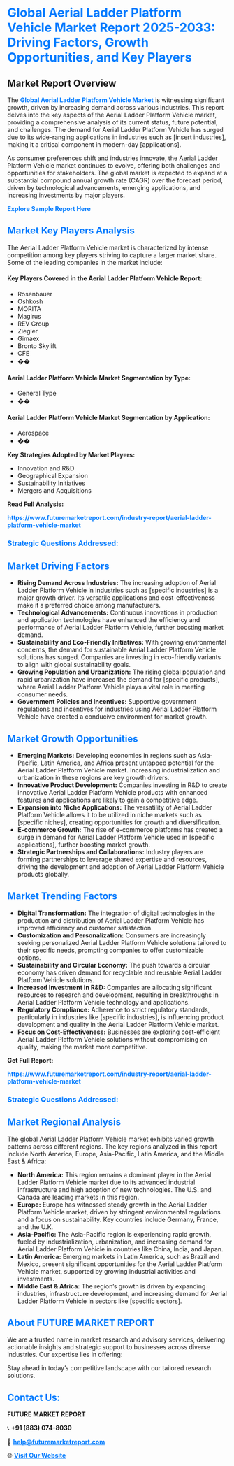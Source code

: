 <h1 style="color: #007BFF;">Global Aerial Ladder Platform Vehicle Market Report 2025-2033: Driving Factors, Growth Opportunities, and Key Players</h1>

<section id="overview">
<h2>Market Report Overview</h2>
<p>The <a href="https://www.futuremarketreport.com/industry-report/aerial-ladder-platform-vehicle-market" style="color: #007BFF; text-decoration: none;"><strong>Global Aerial Ladder Platform Vehicle Market</strong></a> is witnessing significant growth, driven by increasing demand across various industries. This report delves into the key aspects of the Aerial Ladder Platform Vehicle market, providing a comprehensive analysis of its current status, future potential, and challenges. The demand for Aerial Ladder Platform Vehicle has surged due to its wide-ranging applications in industries such as [insert industries], making it a critical component in modern-day [applications].</p>
<p>As consumer preferences shift and industries innovate, the Aerial Ladder Platform Vehicle market continues to evolve, offering both challenges and opportunities for stakeholders. The global market is expected to expand at a substantial compound annual growth rate (CAGR) over the forecast period, driven by technological advancements, emerging applications, and increasing investments by major players.</p>
</section>

<section id="overview">
<p><a href="https://www.futuremarketreport.com/request-sample/reportId=113999" style="color: #007BFF; text-decoration: none;"><strong>Explore Sample Report Here</strong></a></p>
</section>

<section id="key-players">
<h2 style="color: #007BFF;">Market Key Players Analysis</h2>
<p>The Aerial Ladder Platform Vehicle market is characterized by intense competition among key players striving to capture a larger market share. Some of the leading companies in the market include:</p>
<h4>Key Players Covered in the Aerial Ladder Platform Vehicle Report:</h4>
<ul><li>Rosenbauer</li><li>Oshkosh</li><li>MORITA</li><li>Magirus</li><li>REV Group</li><li>Ziegler</li><li>Gimaex</li><li>Bronto Skylift</li><li>CFE</li><li>��</li></ul>
<h4>Aerial Ladder Platform Vehicle Market Segmentation by Type:</h4>
<ul><li>General Type</li><li>��</li></ul>

<h4>Aerial Ladder Platform Vehicle Market Segmentation by Application:</h4>
<ul><li>Aerospace</li><li>��</li></ul>
<p><strong>Key Strategies Adopted by Market Players:</strong></p>
<ul>
<li>Innovation and R&D</li>
<li>Geographical Expansion</li>
<li>Sustainability Initiatives</li>
<li>Mergers and Acquisitions</li>
</ul>
</section>

<section>
<p><strong>Read Full Analysis: </strong></p><a href="https://www.futuremarketreport.com/industry-report/aerial-ladder-platform-vehicle-market" style="color: #007BFF; text-decoration: none;"><strong>https://www.futuremarketreport.com/industry-report/aerial-ladder-platform-vehicle-market</strong></a>
<h3 style="color: #007BFF;">Strategic Questions Addressed:</h3>
</section>

<section id="driving-factors">
<h2 style="color: #007BFF;">Market Driving Factors</h2>
<ul>
<li><strong>Rising Demand Across Industries:</strong> The increasing adoption of Aerial Ladder Platform Vehicle in industries such as [specific industries] is a major growth driver. Its versatile applications and cost-effectiveness make it a preferred choice among manufacturers.</li>
<li><strong>Technological Advancements:</strong> Continuous innovations in production and application technologies have enhanced the efficiency and performance of Aerial Ladder Platform Vehicle, further boosting market demand.</li>
<li><strong>Sustainability and Eco-Friendly Initiatives:</strong> With growing environmental concerns, the demand for sustainable Aerial Ladder Platform Vehicle solutions has surged. Companies are investing in eco-friendly variants to align with global sustainability goals.</li>
<li><strong>Growing Population and Urbanization:</strong> The rising global population and rapid urbanization have increased the demand for [specific products], where Aerial Ladder Platform Vehicle plays a vital role in meeting consumer needs.</li>
<li><strong>Government Policies and Incentives:</strong> Supportive government regulations and incentives for industries using Aerial Ladder Platform Vehicle have created a conducive environment for market growth.</li>
</ul>
</section>

<section id="growth-opportunities">
<h2 style="color: #007BFF;">Market Growth Opportunities</h2>
<ul>
<li><strong>Emerging Markets:</strong> Developing economies in regions such as Asia-Pacific, Latin America, and Africa present untapped potential for the Aerial Ladder Platform Vehicle market. Increasing industrialization and urbanization in these regions are key growth drivers.</li>
<li><strong>Innovative Product Development:</strong> Companies investing in R&D to create innovative Aerial Ladder Platform Vehicle products with enhanced features and applications are likely to gain a competitive edge.</li>
<li><strong>Expansion into Niche Applications:</strong> The versatility of Aerial Ladder Platform Vehicle allows it to be utilized in niche markets such as [specific niches], creating opportunities for growth and diversification.</li>
<li><strong>E-commerce Growth:</strong> The rise of e-commerce platforms has created a surge in demand for Aerial Ladder Platform Vehicle used in [specific applications], further boosting market growth.</li>
<li><strong>Strategic Partnerships and Collaborations:</strong> Industry players are forming partnerships to leverage shared expertise and resources, driving the development and adoption of Aerial Ladder Platform Vehicle products globally.</li>
</ul>
</section>

<section id="trending-factors">
<h2 style="color: #007BFF;">Market Trending Factors</h2>
<ul>
<li><strong>Digital Transformation:</strong> The integration of digital technologies in the production and distribution of Aerial Ladder Platform Vehicle has improved efficiency and customer satisfaction.</li>
<li><strong>Customization and Personalization:</strong> Consumers are increasingly seeking personalized Aerial Ladder Platform Vehicle solutions tailored to their specific needs, prompting companies to offer customizable options.</li>
<li><strong>Sustainability and Circular Economy:</strong> The push towards a circular economy has driven demand for recyclable and reusable Aerial Ladder Platform Vehicle solutions.</li>
<li><strong>Increased Investment in R&D:</strong> Companies are allocating significant resources to research and development, resulting in breakthroughs in Aerial Ladder Platform Vehicle technology and applications.</li>
<li><strong>Regulatory Compliance:</strong> Adherence to strict regulatory standards, particularly in industries like [specific industries], is influencing product development and quality in the Aerial Ladder Platform Vehicle market.</li>
<li><strong>Focus on Cost-Effectiveness:</strong> Businesses are exploring cost-efficient Aerial Ladder Platform Vehicle solutions without compromising on quality, making the market more competitive.</li>
</ul>
</section>

<section>
<p><strong>Get Full Report: </strong></p><a href="https://www.futuremarketreport.com/industry-report/aerial-ladder-platform-vehicle-market" style="color: #007BFF; text-decoration: none;"><strong>https://www.futuremarketreport.com/industry-report/aerial-ladder-platform-vehicle-market</strong></a>
<h3 style="color: #007BFF;">Strategic Questions Addressed:</h3>
</section>


<section id="regional-analysis">
<h2 style="color: #007BFF;">Market Regional Analysis</h2>
<p>The global Aerial Ladder Platform Vehicle market exhibits varied growth patterns across different regions. The key regions analyzed in this report include North America, Europe, Asia-Pacific, Latin America, and the Middle East & Africa:</p>
<ul>
<li><strong>North America:</strong> This region remains a dominant player in the Aerial Ladder Platform Vehicle market due to its advanced industrial infrastructure and high adoption of new technologies. The U.S. and Canada are leading markets in this region.</li>
<li><strong>Europe:</strong> Europe has witnessed steady growth in the Aerial Ladder Platform Vehicle market, driven by stringent environmental regulations and a focus on sustainability. Key countries include Germany, France, and the U.K.</li>
<li><strong>Asia-Pacific:</strong> The Asia-Pacific region is experiencing rapid growth, fueled by industrialization, urbanization, and increasing demand for Aerial Ladder Platform Vehicle in countries like China, India, and Japan.</li>
<li><strong>Latin America:</strong> Emerging markets in Latin America, such as Brazil and Mexico, present significant opportunities for the Aerial Ladder Platform Vehicle market, supported by growing industrial activities and investments.</li>
<li><strong>Middle East & Africa:</strong> The region’s growth is driven by expanding industries, infrastructure development, and increasing demand for Aerial Ladder Platform Vehicle in sectors like [specific sectors].</li>
</ul>
</section>

<footer>
<h2 style="color: #007BFF;">About FUTURE MARKET REPORT</h2>
<p>We are a trusted name in market research and advisory services, delivering actionable insights and strategic support to businesses across diverse industries. Our expertise lies in offering:</p>

<p>Stay ahead in today’s competitive landscape with our tailored research solutions.</p>

<h2 style="color: #007BFF;">Contact Us:</h2>
<p><strong>FUTURE MARKET REPORT</strong></p>
<p>📞 <strong>+91 (883) 074-8030</strong></p>
<p>📧 <strong><a href="mailto:help@futuremarketreport.com" style="color: #007BFF;">help@futuremarketreport.com</a></strong></p>
<p>🌐 <strong><a href="https://www.futuremarketreport.com/" style="color: #007BFF;">Visit Our Website</a></strong></p>
</footer>